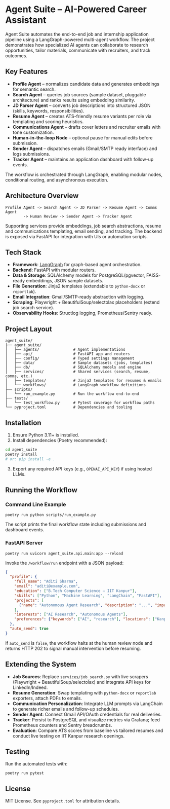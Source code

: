 # Agent Suite – AI-Powered Career Assistant

Agent Suite automates the end-to-end job and internship application pipeline using a LangGraph-powered multi-agent workflow. The project demonstrates how specialized AI agents can collaborate to research opportunities, tailor materials, communicate with recruiters, and track outcomes.

## Key Features

- **Profile Agent** – normalizes candidate data and generates embeddings for semantic search.
- **Search Agent** – queries job sources (sample dataset, pluggable architecture) and ranks results using embedding similarity.
- **JD Parser Agent** – converts job descriptions into structured JSON (skills, keywords, responsibilities).
- **Resume Agent** – creates ATS-friendly resume variants per role via templating and scoring heuristics.
- **Communications Agent** – drafts cover letters and recruiter emails with tone customization.
- **Human-in-the-loop Node** – optional pause for manual edits before submission.
- **Sender Agent** – dispatches emails (Gmail/SMTP ready interface) and logs submissions.
- **Tracker Agent** – maintains an application dashboard with follow-up events.

The workflow is orchestrated through LangGraph, enabling modular nodes, conditional routing, and asynchronous execution.

## Architecture Overview

```
Profile Agent -> Search Agent -> JD Parser -> Resume Agent -> Comms Agent
        -> Human Review -> Sender Agent -> Tracker Agent
```

Supporting services provide embeddings, job search abstractions, resume and communications templating, email sending, and tracking. The backend is exposed via FastAPI for integration with UIs or automation scripts.

## Tech Stack

- **Framework**: [LangGraph](https://github.com/langchain-ai/langgraph) for graph-based agent orchestration.
- **Backend**: FastAPI with modular routers.
- **Data & Storage**: SQLAlchemy models for PostgreSQL/pgvector, FAISS-ready embeddings, JSON sample datasets.
- **File Generation**: Jinja2 templates (extendable to `python-docx` or `reportlab`).
- **Email Integration**: Gmail/SMTP-ready abstraction with logging.
- **Scraping**: Playwright + BeautifulSoup/selectolax placeholders (extend job search service).
- **Observability Hooks**: Structlog logging, Prometheus/Sentry ready.

## Project Layout

```
agent_suite/
├── agent_suite/
│   ├── agents/               # Agent implementations
│   ├── api/                  # FastAPI app and routers
│   ├── config/               # Typed settings management
│   ├── data/                 # Sample datasets (jobs, templates)
│   ├── db/                   # SQLAlchemy models and engine
│   ├── services/             # Shared services (search, resume, comms, etc.)
│   ├── templates/            # Jinja2 templates for resumes & emails
│   └── workflows/            # LangGraph workflow definitions
├── scripts/
│   └── run_example.py        # Run the workflow end-to-end
├── tests/
│   └── test_workflow.py      # Pytest coverage for workflow paths
└── pyproject.toml            # Dependencies and tooling
```

## Installation

1. Ensure Python 3.11+ is installed.
2. Install dependencies (Poetry recommended):

```bash
cd agent_suite
poetry install
# or: pip install -e .
```

3. Export any required API keys (e.g., `OPENAI_API_KEY`) if using hosted LLMs.

## Running the Workflow

### Command Line Example

```
poetry run python scripts/run_example.py
```

The script prints the final workflow state including submissions and dashboard events.

### FastAPI Server

```
poetry run uvicorn agent_suite.api.main:app --reload
```

Invoke the `/workflow/run` endpoint with a JSON payload:

```json
{
  "profile": {
    "full_name": "Aditi Sharma",
    "email": "aditi@example.com",
    "education": ["B.Tech Computer Science – IIT Kanpur"],
    "skills": ["Python", "Machine Learning", "LangChain", "FastAPI"],
    "projects": [
      {"name": "Autonomous Agent Research", "description": "...", "impact": "Improved matching accuracy by 25%"}
    ],
    "interests": ["AI Research", "Autonomous Agents"],
    "preferences": {"keywords": ["AI", "research"], "locations": ["Kanpur, India", "Remote"], "remote": true}
  },
  "auto_send": true
}
```

If `auto_send` is `false`, the workflow halts at the human review node and returns HTTP 202 to signal manual intervention before resuming.

## Extending the System

- **Job Sources**: Replace `services/job_search.py` with live scrapers (Playwright + BeautifulSoup/selectolax) and integrate API keys for LinkedIn/Indeed.
- **Resume Generation**: Swap templating with `python-docx` or `reportlab` exporters, attach PDFs to emails.
- **Communication Personalization**: Integrate LLM prompts via LangChain to generate richer emails and follow-up schedules.
- **Sender Agent**: Connect Gmail API/OAuth credentials for real deliveries.
- **Tracker**: Persist to PostgreSQL and visualize metrics via Grafana; feed Prometheus counters and Sentry breadcrumbs.
- **Evaluation**: Compare ATS scores from baseline vs tailored resumes and conduct live testing on IIT Kanpur research openings.

## Testing

Run the automated tests with:

```
poetry run pytest
```

## License

MIT License. See `pyproject.toml` for attribution details.
